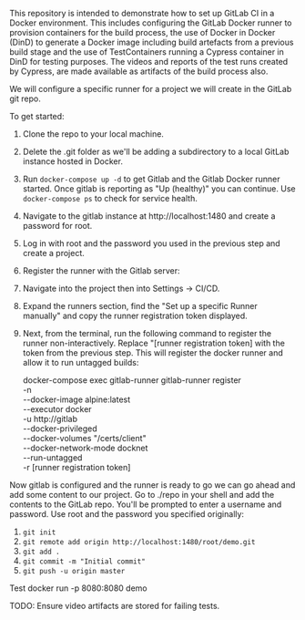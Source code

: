 This repository is intended to demonstrate how to set up GitLab CI in a Docker environment. This includes configuring the GitLab Docker runner to provision containers for the build process, the use of Docker in Docker (DinD) to generate a Docker image including build artefacts from a previous build stage and the use of TestContainers running a Cypress container in DinD for testing purposes. The videos and reports of the test runs created by Cypress, are made available as artifacts of the build process also.

We will configure a specific runner for a project we will create in the GitLab git repo.

To get started:

1. Clone the repo to your local machine. 
1. Delete the .git folder as we'll be adding a subdirectory to a local GitLab instance hosted in Docker.
1. Run `docker-compose up -d` to get Gitlab and the Gitlab Docker runner started. Once gitlab is reporting as "Up (healthy)" you can continue. Use `docker-compose ps` to check for service health.
1. Navigate to the gitlab instance at http://localhost:1480 and create a password for root.
1. Log in with root and the password you used in the previous step and create a project.
1. Register the runner with the Gitlab server:
  1. Navigate into the project then into Settings -> CI/CD.
  1. Expand the runners section, find the "Set up a specific Runner manually" and copy the runner registration token displayed.
  1. Next, from the terminal, run the following command to register the runner non-interactively. Replace "[runner registration token] with the token from the previous step. This will register the docker runner and allow it to run untagged builds:

	   docker-compose exec gitlab-runner gitlab-runner register \
			-n \
			--docker-image alpine:latest \
			--executor docker \
			-u http://gitlab \
			--docker-privileged \
			--docker-volumes "/certs/client" \
			--docker-network-mode docknet \
			--run-untagged \
			-r [runner registration token]

Now gitlab is configured and the runner is ready to go we can go ahead and add some content to our project. Go to ./repo in your shell and add the contents to the GitLab repo. You'll be prompted to enter a username and password. Use root and the password you specified originally:

1. `git init`
1. `git remote add origin http://localhost:1480/root/demo.git`
1. `git add .`
1. `git commit -m "Initial commit"`
1. `git push -u origin master`

Test docker run -p 8080:8080 demo

TODO: Ensure video artifacts are stored for failing tests.
